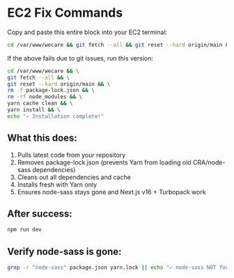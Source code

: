 # EC2 Fix Commands

Copy and paste this entire block into your EC2 terminal:

```bash
cd /var/www/wecare && git fetch --all && git reset --hard origin/main && rm -f package-lock.json && rm -rf node_modules && yarn cache clean && yarn install
```

If the above fails due to git issues, run this version:

```bash
cd /var/www/wecare && \
git fetch --all && \
git reset --hard origin/main && \
rm -f package-lock.json && \
rm -rf node_modules && \
yarn cache clean && \
yarn install && \
echo "✓ Installation complete!"
```

## What this does:
1. Pulls latest code from your repository
2. Removes package-lock.json (prevents Yarn from loading old CRA/node-sass dependencies)
3. Cleans out all dependencies and cache
4. Installs fresh with Yarn only
5. Ensures node-sass stays gone and Next.js v16 + Turbopack work

## After success:
```bash
npm run dev
```

## Verify node-sass is gone:
```bash
grep -r "node-sass" package.json yarn.lock || echo "✓ node-sass NOT found"